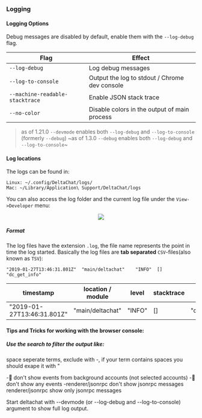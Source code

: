 ### Logging

#### Logging Options

Debug messages are disabled by default, enable them with the `--log-debug` flag.

| Flag                            | Effect                                        |
| ------------------------------- | --------------------------------------------- |
| `--log-debug`                   | Log debug messages                            |
| `--log-to-console`              | Output the log to stdout / Chrome dev console |
| `--machine-readable-stacktrace` | Enable JSON stack trace                       |
| `--no-color`                    | Disable colors in the output of main process  |

> as of 1.21.0 `--devmode` enables both `--log-debug` and `--log-to-console` (formerly `--debug`)
> ~as of 1.3.0 `--debug` enables both `--log-debug` and `--log-to-console`~

#### Log locations

The logs can be found in:

```
Linux: ~/.config/DeltaChat/logs/
Mac: ~/Library/Application\ Support/DeltaChat/logs
```

You can also access the log folder and the current log file under the `View->Developer` menu:

<center><img src="../README_ASSETS/devMenu.png"/></center>

##### Format

The log files have the extension `.log`, the file name represents the point in time the log started.
Basically the log files are **tab separated** `CSV`-files(also known as `TSV`):

```
"2019-01-27T13:46:31.801Z"	"main/deltachat"	"INFO"	[]	"dc_get_info"
```

| timestamp                  | location / module | level  | stacktrace | arg1          | arg2 | ... |
| -------------------------- | ----------------- | ------ | ---------- | ------------- | ---- | --- |
| "2019-01-27T13:46:31.801Z" | "main/deltachat"  | "INFO" | \[]        | "dc_get_info" | -    | ... |


#### Tips and Tricks for working with the browser console:
##### Use the search to filter the output like:
space seperate terms, exclude with -, if your term contains spaces you should exape it with "

-👻                 don't show events from background accounts (not selected accounts)
-📡                 don't show any events
-renderer/jsonrpc   don't show jsonrpc messages
renderer/jsonrpc    show only jsonrpc messages

Start deltachat with --devmode (or --log-debug and --log-to-console) argument to show full log output.